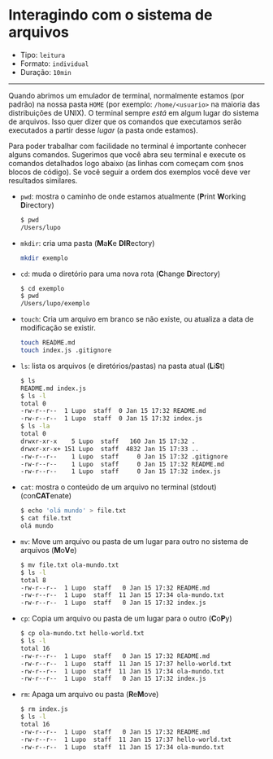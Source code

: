 # Interagindo com o sistema de arquivos

* Tipo: `leitura`
* Formato: `individual`
* Duração: `10min`

***

Quando abrimos um emulador de terminal, normalmente estamos (por padrão) na
nossa pasta `HOME` (por exemplo: `/home/<usuario>` na maioria das distribuições
de UNIX). O terminal sempre _está_ em algum lugar do sistema de arquivos. Isso
quer dizer que os comandos que executamos serão executados a partir desse
_lugar_ (a pasta onde estamos).

Para poder trabalhar com facilidade no terminal é importante conhecer alguns
comandos. Sugerimos que você abra seu terminal e execute os comandos detalhados
logo abaixo (as linhas com começam com `$`nos blocos de código). Se você seguir
a ordem dos exemplos você deve ver resultados similares.

* `pwd`: mostra o caminho de onde estamos atualmente (**P**rint **W**orking
  **D**irectory)

  ```sh
  $ pwd
  /Users/lupo
  ```

* `mkdir`: cria uma pasta (**M**a**K**e **DIR**ectory)

  ```sh
  mkdir exemplo
  ```

* `cd`: muda o diretório para uma nova rota (**C**hange **D**irectory)

  ```sh
  $ cd exemplo
  $ pwd
  /Users/lupo/exemplo
  ```

* `touch`: Cria um arquivo em branco se não existe, ou atualiza a data de
  modificação se existir.

  ```sh
  touch README.md
  touch index.js .gitignore
  ```

* `ls`: lista os arquivos (e diretórios/pastas) na pasta atual
  (**L**i**S**t)

  ```sh
  $ ls
  README.md index.js
  $ ls -l
  total 0
  -rw-r--r--  1 Lupo  staff  0 Jan 15 17:32 README.md
  -rw-r--r--  1 Lupo  staff  0 Jan 15 17:32 index.js
  $ ls -la
  total 0
  drwxr-xr-x    5 Lupo  staff   160 Jan 15 17:32 .
  drwxr-xr-x+ 151 Lupo  staff  4832 Jan 15 17:33 ..
  -rw-r--r--    1 Lupo  staff     0 Jan 15 17:32 .gitignore
  -rw-r--r--    1 Lupo  staff     0 Jan 15 17:32 README.md
  -rw-r--r--    1 Lupo  staff     0 Jan 15 17:32 index.js
  ```

* `cat`: mostra o conteúdo de um arquivo no terminal (stdout)
  (con**CAT**enate)

  ```sh
  $ echo 'olá mundo' > file.txt
  $ cat file.txt
  olá mundo
  ```

* `mv`: Move um arquivo ou pasta de um lugar para outro no sistema de arquivos
  (**M**o**V**e)

  ```sh
  $ mv file.txt ola-mundo.txt
  $ ls -l
  total 8
  -rw-r--r--  1 Lupo  staff   0 Jan 15 17:32 README.md
  -rw-r--r--  1 Lupo  staff  11 Jan 15 17:34 ola-mundo.txt
  -rw-r--r--  1 Lupo  staff   0 Jan 15 17:32 index.js
  ```

* `cp`: Copia um arquivo ou pasta de um lugar para o outro (**C**o**P**y)

  ```sh
  $ cp ola-mundo.txt hello-world.txt
  $ ls -l
  total 16
  -rw-r--r--  1 Lupo  staff   0 Jan 15 17:32 README.md
  -rw-r--r--  1 Lupo  staff  11 Jan 15 17:37 hello-world.txt
  -rw-r--r--  1 Lupo  staff  11 Jan 15 17:34 ola-mundo.txt
  -rw-r--r--  1 Lupo  staff   0 Jan 15 17:32 index.js
  ```

* `rm`: Apaga um arquivo ou pasta (**R**e**M**ove)

  ```sh
  $ rm index.js
  $ ls -l
  total 16
  -rw-r--r--  1 Lupo  staff   0 Jan 15 17:32 README.md
  -rw-r--r--  1 Lupo  staff  11 Jan 15 17:37 hello-world.txt
  -rw-r--r--  1 Lupo  staff  11 Jan 15 17:34 ola-mundo.txt
  ```
